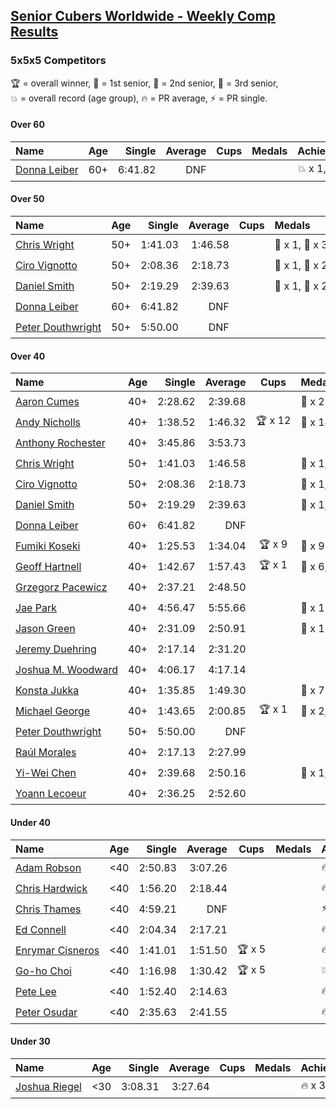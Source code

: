 <style>table {white-space: nowrap;}</style>

## [Senior Cubers Worldwide - Weekly Comp Results](/scw-comp/results/)
### 5x5x5 Competitors

<span style="white-space: nowrap;">🏆 = overall winner</span>, <span style="white-space: nowrap;">🥇 = 1st senior</span>, <span style="white-space: nowrap;">🥈 = 2nd senior</span>, <span style="white-space: nowrap;">🥉 = 3rd senior</span>, <span style="white-space: nowrap;">💥 = overall record (age group)</span>, <span style="white-space: nowrap;">🔥 = PR average</span>, <span style="white-space: nowrap;">⚡ = PR single</span>.

#### Over 60

| Name | Age | Single | Average | Cups | Medals | Achievements |
| :-- | :--: | --: | --: | :--: | :-- | :-- |
| [Donna Leiber](../../persons/donna_leiber/555.md) | 60+ | 6:41.82 | DNF |  |  | 💥 x 1, ⚡ x 1 |

#### Over 50

| Name | Age | Single | Average | Cups | Medals | Achievements |
| :-- | :--: | --: | --: | :--: | :-- | :-- |
| [Chris Wright](../../persons/chris_wright/555.md) | 50+ | 1:41.03 | 1:46.58 |  | 🥇 x 1, 🥈 x 3 | 💥 x 3, 🔥 x 1, ⚡ x 3 |
| [Ciro Vignotto](../../persons/ciro_vignotto/555.md) | 50+ | 2:08.36 | 2:18.73 |  | 🥈 x 1, 🥉 x 2 | 🔥 x 2, ⚡ x 3 |
| [Daniel Smith](../../persons/daniel_smith/555.md) | 50+ | 2:19.29 | 2:39.63 |  | 🥇 x 1, 🥈 x 2, 🥉 x 9 | 💥 x 1, 🔥 x 2, ⚡ x 2 |
| [Donna Leiber](../../persons/donna_leiber/555.md) | 60+ | 6:41.82 | DNF |  |  | 💥 x 1, ⚡ x 1 |
| [Peter Douthwright](../../persons/peter_douthwright/555.md) | 50+ | 5:50.00 | DNF |  |  | ⚡ x 1 |

#### Over 40

| Name | Age | Single | Average | Cups | Medals | Achievements |
| :-- | :--: | --: | --: | :--: | :-- | :-- |
| [Aaron Cumes](../../persons/aaron_cumes/555.md) | 40+ | 2:28.62 | 2:39.68 |  | 🥉 x 2 | 🔥 x 3, ⚡ x 2 |
| [Andy Nicholls](../../persons/andy_nicholls/555.md) | 40+ | 1:38.52 | 1:46.32 | 🏆 x 12 | 🥇 x 14, 🥈 x 2 | 💥 x 3, 🔥 x 2, ⚡ x 3 |
| [Anthony Rochester](../../persons/anthony_rochester/555.md) | 40+ | 3:45.86 | 3:53.73 |  |  | 🔥 x 1, ⚡ x 1 |
| [Chris Wright](../../persons/chris_wright/555.md) | 50+ | 1:41.03 | 1:46.58 |  | 🥇 x 1, 🥈 x 3 | 💥 x 3, 🔥 x 1, ⚡ x 3 |
| [Ciro Vignotto](../../persons/ciro_vignotto/555.md) | 50+ | 2:08.36 | 2:18.73 |  | 🥈 x 1, 🥉 x 2 | 🔥 x 2, ⚡ x 3 |
| [Daniel Smith](../../persons/daniel_smith/555.md) | 50+ | 2:19.29 | 2:39.63 |  | 🥇 x 1, 🥈 x 2, 🥉 x 9 | 💥 x 1, 🔥 x 2, ⚡ x 2 |
| [Donna Leiber](../../persons/donna_leiber/555.md) | 60+ | 6:41.82 | DNF |  |  | 💥 x 1, ⚡ x 1 |
| [Fumiki Koseki](../../persons/fumiki_koseki/555.md) | 40+ | 1:25.53 | 1:34.04 | 🏆 x 9 | 🥇 x 9 | 💥 x 4, 🔥 x 4, ⚡ x 3 |
| [Geoff Hartnell](../../persons/geoff_hartnell/555.md) | 40+ | 1:42.67 | 1:57.43 | 🏆 x 1 | 🥇 x 6, 🥈 x 12, 🥉 x 4 | 🔥 x 6, ⚡ x 4 |
| [Grzegorz Pacewicz](../../persons/grzegorz_pacewicz/555.md) | 40+ | 2:37.21 | 2:48.50 |  |  | 🔥 x 1, ⚡ x 1 |
| [Jae Park](../../persons/jae_park/555.md) | 40+ | 4:56.47 | 5:55.66 |  | 🥉 x 1 | 🔥 x 1, ⚡ x 4 |
| [Jason Green](../../persons/jason_green/555.md) | 40+ | 2:31.09 | 2:50.91 |  | 🥈 x 1 | 🔥 x 2, ⚡ x 2 |
| [Jeremy Duehring](../../persons/jeremy_duehring/555.md) | 40+ | 2:17.14 | 2:31.20 |  |  | 🔥 x 1, ⚡ x 1 |
| [Joshua M. Woodward](../../persons/joshua_m_woodward/555.md) | 40+ | 4:06.17 | 4:17.14 |  |  | 🔥 x 1, ⚡ x 1 |
| [Konsta Jukka](../../persons/konsta_jukka/555.md) | 40+ | 1:35.85 | 1:49.30 |  | 🥈 x 7 | 🔥 x 3, ⚡ x 3 |
| [Michael George](../../persons/michael_george/555.md) | 40+ | 1:43.65 | 2:00.85 | 🏆 x 1 | 🥇 x 2, 🥈 x 4, 🥉 x 9 | 🔥 x 5, ⚡ x 5 |
| [Peter Douthwright](../../persons/peter_douthwright/555.md) | 50+ | 5:50.00 | DNF |  |  | ⚡ x 1 |
| [Raúl Morales](../../persons/raul_morales/555.md) | 40+ | 2:17.13 | 2:27.99 |  |  | 🔥 x 1, ⚡ x 1 |
| [Yi-Wei Chen](../../persons/yi_wei_chen/555.md) | 40+ | 2:39.68 | 2:50.16 |  | 🥈 x 1, 🥉 x 3 | 🔥 x 7, ⚡ x 9 |
| [Yoann Lecoeur](../../persons/yoann_lecoeur/555.md) | 40+ | 2:36.25 | 2:52.60 |  |  | 🔥 x 1, ⚡ x 1 |

#### Under 40

| Name | Age | Single | Average | Cups | Medals | Achievements |
| :-- | :--: | --: | --: | :--: | :-- | :-- |
| [Adam Robson](../../persons/adam_robson/555.md) | <40 | 2:50.83 | 3:07.26 |  |  | 🔥 x 2, ⚡ x 3 |
| [Chris Hardwick](../../persons/chris_hardwick/555.md) | <40 | 1:56.20 | 2:18.44 |  |  | 🔥 x 2, ⚡ x 3 |
| [Chris Thames](../../persons/chris_thames/555.md) | <40 | 4:59.21 | DNF |  |  | ⚡ x 3 |
| [Ed Connell](../../persons/ed_connell/555.md) | <40 | 2:04.34 | 2:17.21 |  |  | 🔥 x 5, ⚡ x 5 |
| [Enrymar Cisneros](../../persons/enrymar_cisneros/555.md) | <40 | 1:41.01 | 1:51.50 | 🏆 x 5 |  | 🔥 x 5, ⚡ x 5 |
| [Go-ho Choi](../../persons/go_ho_choi/555.md) | <40 | 1:16.98 | 1:30.42 | 🏆 x 5 |  | 💥 x 3, 🔥 x 1, ⚡ x 3 |
| [Pete Lee](../../persons/pete_lee/555.md) | <40 | 1:52.40 | 2:14.63 |  |  | 🔥 x 8, ⚡ x 6 |
| [Peter Osudar](../../persons/peter_osudar/555.md) | <40 | 2:35.63 | 2:41.55 |  |  | 🔥 x 1, ⚡ x 1 |

#### Under 30

| Name | Age | Single | Average | Cups | Medals | Achievements |
| :-- | :--: | --: | --: | :--: | :-- | :-- |
| [Joshua Riegel](../../persons/joshua_riegel/555.md) | <30 | 3:08.31 | 3:27.64 |  |  | 🔥 x 3, ⚡ x 3 |


<!-- Global site tag (gtag.js) - Google Analytics -->
<script async src="https://www.googletagmanager.com/gtag/js?id=UA-86348435-3"></script>
<script>window.dataLayer = window.dataLayer || []; function gtag() {dataLayer.push(arguments);} gtag('js', new Date()); gtag('config', 'UA-86348435-3');</script>
